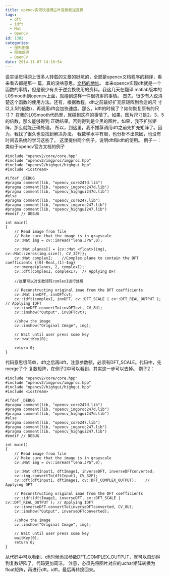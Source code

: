 ```yaml
---
title: opencv实现快速傅立叶变换和逆变换
tags:
  - dft
  - idft
  - Mat
  - OpenCv
id: 1382
categories:
  - 图形图像
  - 图像处理
  - OpenCV
date: 2014-11-07 14:10:54
---
```


说实话觉得网上很多人转载的文章的挺坑的，全部是opencv文档程序的翻译，看来看去都是那一
篇，真的没啥意思。[文档的地址](http://www.opencv.org.cn/opencvdoc/2.3.2/html/doc/tutorials/core/discrete_fourier_transform/discrete_fourier_transform.html)。
本来opencv实现dft就是一个函数的事情，但是很少有关于逆变换使用的资料。我这几天在翻译
matlab版本的L0Smooth到opencv上面，就碰到这样一件很坑爹的事情。
首先，很少有人说清楚这个函数的使用方法。还有，根据教程，dft之前最好扩充原矩阵到合适的尺
寸(2,3,5的倍数)，再调用dft会加快速度。那么，idft的时候了？如何恢复原有的尺寸？
在我的L0Smooth代码里，就碰到这样的事情了。如果，图片尺寸是2，3，5的倍数，那么能够得到
正确结果。否则得到是全黑的图片。如果，我不扩张矩阵，那么就能正确处理。
所以，到这里，我不推荐调用dft之前先扩充矩阵了。因为，我找了很久也没找到解决办法。
我数学水平有限，也分析不出原因，也没有时间去系统的学习这些了。
这里提供两个例子，说明dft和idft的使用。
例子一：类似于opencv官方文档的例子
``` stylus
#include "opencv2/core/core.hpp"
#include "opencv2/imgproc/imgproc.hpp"
#include "opencv2/highgui/highgui.hpp"
#include <iostream>

#ifdef _DEBUG
#pragma comment(lib, "opencv_core247d.lib")
#pragma comment(lib, "opencv_imgproc247d.lib")
#pragma comment(lib, "opencv_highgui247d.lib")
#else
#pragma comment(lib, "opencv_core247.lib")
#pragma comment(lib, "opencv_imgproc247.lib")
#pragma comment(lib, "opencv_highgui247.lib")
#endif // DEBUG

int main()
{
    // Read image from file
    // Make sure that the image is in grayscale
    cv::Mat img = cv::imread("lena.JPG",0);

    cv::Mat planes[] = {cv::Mat_<float>(img), cv::Mat::zeros(img.size(), CV_32F)};
    cv::Mat complexI;    //Complex plane to contain the DFT coefficients {[0]-Real,[1]-Img}
    cv::merge(planes, 2, complexI);
    cv::dft(complexI, complexI);  // Applying DFT

    //这里可以对复数矩阵comlexI进行处理

    // Reconstructing original imae from the DFT coefficients
    cv::Mat invDFT, invDFTcvt;
    cv::idft(complexI, invDFT, cv::DFT_SCALE | cv::DFT_REAL_OUTPUT ); // Applying IDFT
    cv::invDFT.convertTo(invDFTcvt, CV_8U); 
    cv::imshow("Output", invDFTcvt);

    //show the image
    cv::imshow("Original Image", img);

    // Wait until user press some key
    cv::waitKey(0);

    return 0;
}
```
代码意思很简单，dft之后再idft，注意参数额，必须有DFT_SCALE。代码中，先merge了个
复数矩阵，在例子2中可以看到，其实这一步可以去掉。
例子2：
``` stylus
#include "opencv2/core/core.hpp"
#include "opencv2/imgproc/imgproc.hpp"
#include "opencv2/highgui/highgui.hpp"
#include <iostream>

#ifdef _DEBUG
#pragma comment(lib, "opencv_core247d.lib")
#pragma comment(lib, "opencv_imgproc247d.lib")
#pragma comment(lib, "opencv_highgui247d.lib")
#else
#pragma comment(lib, "opencv_core247.lib")
#pragma comment(lib, "opencv_imgproc247.lib")
#pragma comment(lib, "opencv_highgui247.lib")
#endif // DEBUG

int main()
{
    // Read image from file
    // Make sure that the image is in grayscale
    cv:;Mat img = cv::imread("lena.JPG",0);

    cv::Mat dftInput1, dftImage1, inverseDFT, inverseDFTconverted;
    cv::img.convertTo(dftInput1, CV_32F);
    cv::dft(dftInput1, dftImage1, cv::DFT_COMPLEX_OUTPUT);    // Applying DFT

    // Reconstructing original imae from the DFT coefficients
    cv::idft(dftImage1, inverseDFT, cv::DFT_SCALE | cv::DFT_REAL_OUTPUT ); // Applying IDFT
    cv::inverseDFT.convertTo(inverseDFTconverted, CV_8U);
    cv::imshow("Output", inverseDFTconverted);

    //show the image
    cv::imshow("Original Image", img);

    // Wait until user press some key
    waitKey(0);
    return 0;
}
```
从代码中可以看到，dft时候添加参数DFT_COMPLEX_OUTPUT，就可以自动得到复数矩阵了，代码更加简洁。
注意，必须先将图片对应的uchar矩阵转换为float矩阵，再进行dft，idft，最后再转换回来。